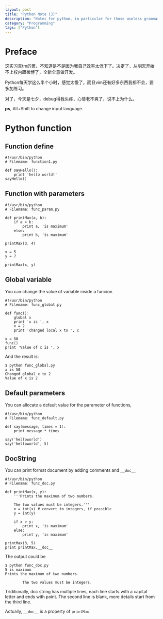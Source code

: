 ```yaml
---
layout: post
title: "Python Note (3)"
description: "Notes for python, in particular for those useless grammars"
category: "Programming"
tags: ["Python"]
---
```


# Preface

这实习真tm的累，不知道是不是因为我自己效率太低下了。决定了，从明天开始不上校内跟微博了，全新全意做开发。

Python每天学这么半个小时，感觉太慢了，而且vim还有好多东西我都不会，要多加练习。

对了，今天是七夕，debug得我头疼，心情老不爽了，说不上为什么。

**ps**, Alt+Shift to change input language.

# Python function

## Function define

    #!/usr/bin/python
    # Filename: function1.py

	def sayHello():
	    print 'hello world!'
	sayHello()

## Function with parameters

    #!/usr/bin/python
    # Filename: func_param.py

	def printMax(a, b):
	    if a > b:
			print a, 'is maximum'
		else:
			print b, 'is maximum'
	
	printMax(3, 4)

	x = 5
	y = 7

	printMax(x, y)

## Global variable

You can change the value of variable inside a funcion.

    #!/usr/bin/python
    # Filename: func_global.py

	def func():
	    global x
		print 'x is ', x
		x = 2
		print 'changed local x to ', x

	x = 50
	func()
	print 'Value of x is ', x

And the result is:

    $ python func_global.py
	x is 50
	Changed global x to 2
	Value of x is 2

## Default parameters

You can allocate a default value for the parameter of functions,

    #!/usr/bin/python
    # Filename: func_default.py

	def say(message, times = 1):
		print message * times
	
	say('helloworld')
	say('helloworld', 5)

## DocString

You can print format document by adding comments and `__doc__`

    #!/usr/bin/python
    # Filename: func_doc.py

	def printMax(x, y):
		'''Prints the maximum of two numbers.

		The two values must be integers.'''
		x = int(x) # convert to integers, if possible
		y = int(y)

		if x > y:
			print x, 'is maximum'
		else:
			print y, 'is maximum'

	printMax(3, 5)
	print printMax.__doc__

The output could be

    $ python func_doc.py
	5 is maximum
	Prints the maximum of two numbers.

			The two values must be integers.

Triditionally, doc string has multiple lines, each line starts with a capital letter and ends with point. The second line is blank, more details start from the third line.

Actually, `__doc__` is a property of `printMax`


